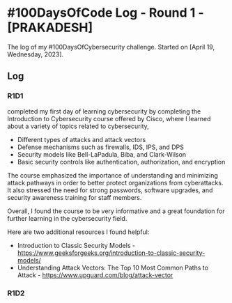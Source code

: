 # #100DaysOfCode Log - Round 1 - [PRAKADESH]

The log of my #100DaysOfCybersecurity challenge. Started on [April 19, Wednesday, 2023].

## Log

### R1D1 
completed my first day of learning cybersecurity 
by completing the Introduction to Cybersecurity course offered by Cisco, where I learned about a variety of topics related to cybersecurity,
- Different types of attacks and attack vectors
- Defense mechanisms such as firewalls, IDS, IPS, and DPS
- Security models like Bell-LaPadula, Biba, and Clark-Wilson
- Basic security controls like authentication, authorization, and encryption

The course emphasized the importance of understanding and minimizing attack pathways in order to better protect organizations from cyberattacks. It also stressed the need for strong passwords, software upgrades, and security awareness training for staff members.

Overall, I found the course to be very informative and a great foundation for further learning in the cybersecurity field.

**<div data-iframe-width="150" data-iframe-height="270" data-share-badge-id="05eaee04-7371-46d7-9f8d-8bf19cecc011" data-share-badge-host="https://www.credly.com"></div><script type="text/javascript" async src="//cdn.credly.com/assets/utilities/embed.js"></script>**

Here are two additional resources I found helpful:
- Introduction to Classic Security Models - https://www.geeksforgeeks.org/introduction-to-classic-security-models/
- Understanding Attack Vectors: The Top 10 Most Common Paths to Attack - https://www.upguard.com/blog/attack-vector
### R1D2
